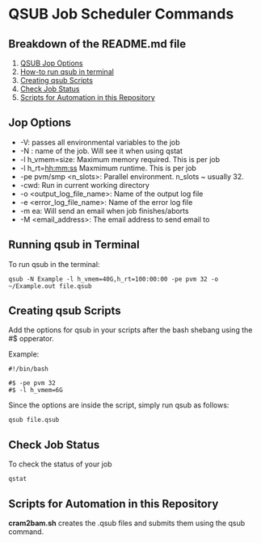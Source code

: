 # QSUB Job Scheduler Commands

## Breakdown of the README.md file
1. [QSUB Jop Options](#Jop-Options)
2. [How-to run qsub in terminal](#Running-qsub-in-Terminal)
3. [Creating qsub Scripts](#Creating-qsub-Scripts)
4. [Check Job Status](#Check-Job-Status)
5. [Scripts for Automation in this Repository](#Scripts-for-Automation-in-this-Repository)

## Jop Options
 * -V: passes all environmental variables to the job
 * -N <jobname>: name of the job. Will see it when using qstat
 * -l h_vmem=size: Maximum memory required. This is per job
 * -l h_rt=<hh:mm:ss> Maxmimum runtime. This is per job
 * -pe pvm/smp <n_slots>: Parallel environment. n_slots ~ usually 32.
 * -cwd: Run in current working directory
 * -o <output_log_file_name>: Name of the output log file
 * -e <error_log_file_name>: Name of the error log file
 * -m ea: Will send an email when job finishes/aborts
 * -M <email_address>: The email address to send email to
 
## Running qsub in Terminal
To run qsub in the terminal:
```
qsub -N Example -l h_vmem=40G,h_rt=100:00:00 -pe pvm 32 -o ~/Example.out file.qsub
```

## Creating qsub Scripts
Add the options for qsub in your scripts after the bash shebang using the #$ opperator.

Example:
```
#!/bin/bash
 
#$ -pe pvm 32
#$ -l h_vmem=6G
```
Since the options are inside the script, simply run qsub as follows:
```
qsub file.qsub
```
## Check Job Status
To check the status of your job
```
qstat
```
## Scripts for Automation in this Repository
**cram2bam.sh** creates the .qsub files and submits them using the qsub command.
